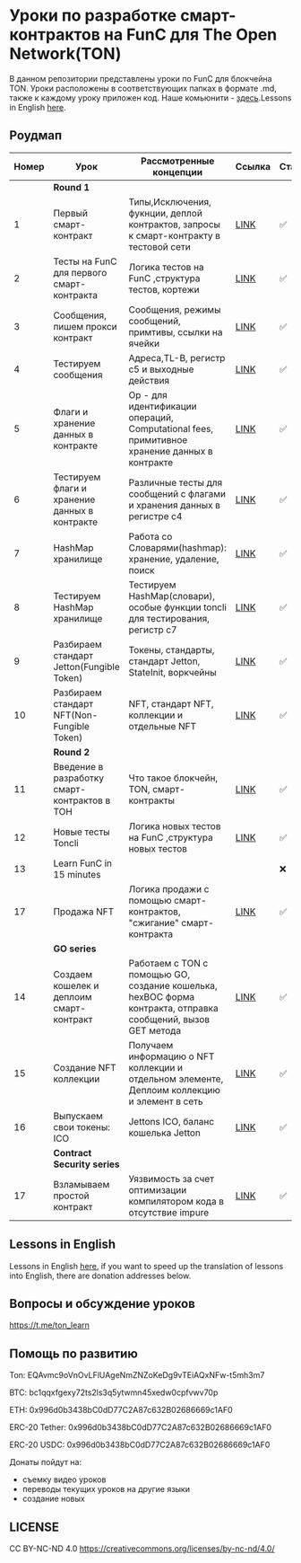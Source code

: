 # Уроки по разработке смарт-контрактов на FunC для The Open Network(TON)

В данном репозитории представлены уроки по FunC для блокчейна TON. Уроки расположены в соответствующих папках в формате .md, также к каждому уроку приложен код. Наше комьюнити - [здесь](https://t.me/ton_learn).Lessons in English [here](https://github.com/romanovichim/TonFunClessons_Eng).

## Роудмап
| Номер  | Урок | Рассмотренные концепции  | Ссылка | Статус |
| ------------- | ------------- | ------------- | ------------- | ------------- |
|| **Round 1**   ||||
| 1  | Первый смарт-контракт | Типы,Исключения, фукнции, деплой контрактов, запросы к смарт-контракту в тестовой сети  | [LINK](./1lesson/firstlesson.md)  | ✅  |
| 2 | Тесты на FunC для первого смарт-контракта  | Логика тестов на FunC ,cтруктура тестов, кортежи   |  [LINK](./2lesson/secondlesson.md) | ✅   |
| 3 | Сообщения, пишем прокси контракт | Сообщения, режимы сообщений, примтивы, ссылки на ячейки  |  [LINK](./3lesson/thirdlesson.md) | ✅  |
| 4 | Тестируем сообщения |  Адреса,TL-B, регистр с5 и выходные действия | [LINK](./4lesson/forthlesson.md)  | ✅  |
| 5 | Флаги и хранение данных в контракте | Op - для идентификации  операций, Computational fees, примитивное хранение данных в контракте   | [LINK](./5lesson/fifthlesson.md)  |  ✅   |
| 6 | Тестируем флаги и хранение данных в контракте | Различные тесты для сообщений с флагами и хранения данных в регистре с4  | [LINK](./6lesson/sixthlesson.md)  | ✅  |
| 7 | HashMap хранилище  | Работа со Словарями(hashmap): хранение, удаление, поиск  | [LINK](./7lesson/seventhlesson.md) | ✅   |
| 8 | Тестируем HashMap хранилище  | Тестируем HashMap(словари), особые функции toncli для тестирования, регистр с7  | [LINK](./8lesson/eighthlesson.md)  | ✅  |
| 9 | Разбираем стандарт Jetton(Fungible Token)  | Токены, стандарты, стандарт Jetton, StateInit, воркчейны  | [LINK](./9lesson/ninthlesson.md)  | ✅  |
| 10 | Разбираем стандарт NFT(Non-Fungible Token)  | NFT, стандарт NFT, коллекции и отдельные NFT  | [LINK](./10lesson/tenthlesson.md)  | ✅  |
|| **Round 2**   |||||
| 11 | Введение в разработку смарт-контрактов в ТОН | Что такое блокчейн, TON, смарт-контракты  | [LINK](./intro/intro.md) | ✅  |
| 12 | Новые тесты Toncli | Логика новых тестов на FunC ,cтруктура новых тестов | [LINK](./11lesson/11lesson.md) | ✅  |
| 13 | Learn FunC in 15 minutes | | | ❌  |
| 17 | Продажа NFT | Логика продажи с помощью смарт-контрактов, "сжигание" смарт-контракта | [LINK](./17lesson/nftsale.md) | ✅  |
|| **GO series**   |||||
| 14 | Создаем кошелек и деплоим смарт-контракт | Работаем с TON с помощью GO, создание кошелька, hexBOC форма контракта, отправка сообщений, вызов GET метода | [LINK](./14lesson/wallet.md) | ✅  |
| 15 | Создание NFT коллекции | Получаем информацию о NFT коллекции и отдельном элементе, Деплоим коллекцию и элемент в сеть | [LINK](./15lesson/NFTCollectionDeploy.md) | ✅  |
| 16 | Выпускаем свои токены: ICO | Jettons ICO, баланс кошелька Jetton  | [LINK](./16lesson/ICO.md) | ✅  |
|| **Contract Security series**   |||||
| 17 | Взламываем простой контракт | Уязвимость за счет оптимизации компилятором кода в отсутствие impure  | [LINK](./18lesson/hack.md) | ✅  |

## Lessons in English

Lessons in English [here](https://github.com/romanovichim/TonFunClessons_Eng), if you want to speed up the translation of lessons into English, there are donation addresses below.

## Вопросы и обсуждение уроков

https://t.me/ton_learn

## Помощь по развитию

Ton:  EQAvmc9oVnOvLFlUAgeNmZNZoKeDg9vTEiAQxNFw-t5mh3m7

BTC: bc1qqxfgexy72ts2ls3q5ytwmn45xedw0cpfvwv70p

ETH: 0x996d0b3438bC0dD77C2A87c632B02686669c1AF0

ERC-20 Tether: 0x996d0b3438bC0dD77C2A87c632B02686669c1AF0

ERC-20 USDC: 0x996d0b3438bC0dD77C2A87c632B02686669c1AF0

Донаты пойдут на:
 - съемку видео уроков
 - переводы текущих уроков на другие языки 
 - создание новых
 
## LICENSE

CC BY-NC-ND 4.0 https://creativecommons.org/licenses/by-nc-nd/4.0/